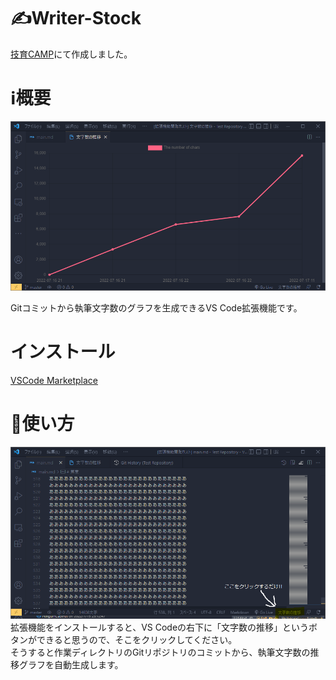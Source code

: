 # ✍Writer-Stock
[技育CAMP](https://talent.supporterz.jp/geekcamp/)にて作成しました。  

# ℹ️概要
![img1](LT/img3.png)

Gitコミットから執筆文字数のグラフを生成できるVS Code拡張機能です。

# インストール
[VSCode Marketplace]()

# 📒使い方
![img2](LT/img7.5.png)
拡張機能をインストールすると、VS Codeの右下に「文字数の推移」というボタンができると思うので、そこをクリックしてください。   
そうすると作業ディレクトリのGitリポジトリのコミットから、執筆文字数の推移グラフを自動生成します。


